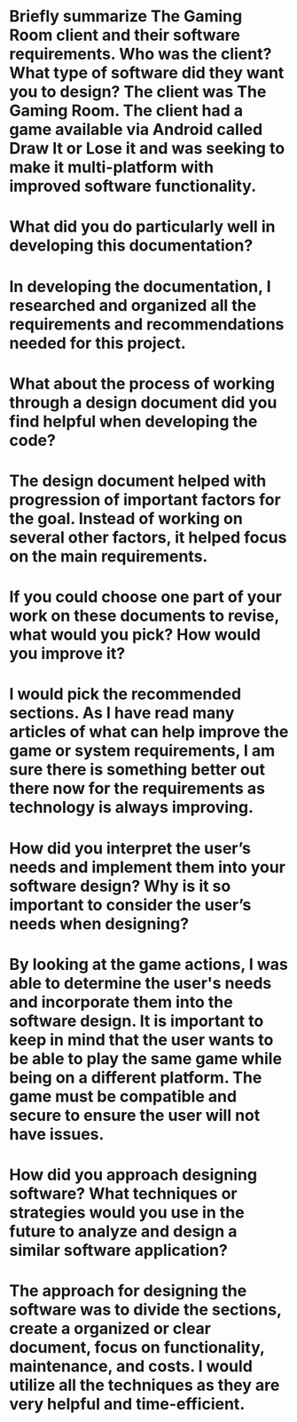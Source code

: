 # Briefly summarize The Gaming Room client and their software requirements. Who was the client? What type of software did they want you to design? The client was The Gaming Room. The client had a game available via Android called Draw It or Lose it and was seeking to make it multi-platform with improved software functionality. 
#
# What did you do particularly well in developing this documentation?
# In developing the documentation, I researched and organized all the requirements and recommendations needed for this project.
#
# What about the process of working through a design document did you find helpful when developing the code?
# The design document helped with progression of important factors for the goal. Instead of working on several other factors, it helped focus on the main requirements. 
#
# If you could choose one part of your work on these documents to revise, what would you pick? How would you improve it?
# I would pick the recommended sections. As I have read many articles of what can help improve the game or system requirements, I am sure there is something better out there now for the requirements as technology is always improving. 
#
# How did you interpret the user’s needs and implement them into your software design? Why is it so important to consider the user’s needs when designing?
# By looking at the game actions, I was able to determine the user's needs and incorporate them into the software design. It is important to keep in mind that the user wants to be able to play the same game while being on a different platform. The game must be compatible and secure to ensure the user will not have issues.
#
# How did you approach designing software? What techniques or strategies would you use in the future to analyze and design a similar software application?
# The approach for designing the software was to divide the sections, create a organized or clear document, focus on functionality, maintenance, and costs. I would utilize all the techniques as they are very helpful and time-efficient. 
